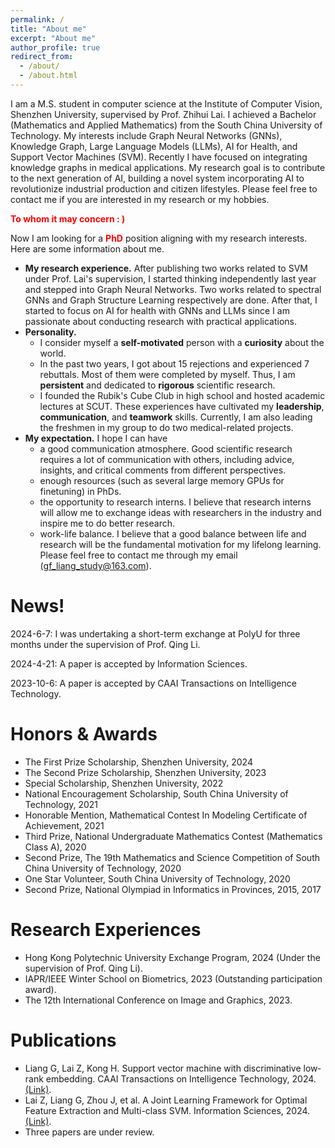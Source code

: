 ```yaml
---
permalink: /
title: "About me"
excerpt: "About me"
author_profile: true
redirect_from: 
  - /about/
  - /about.html
---
```


I am a M.S. student in computer science at the Institute of Computer Vision, Shenzhen University, supervised by Prof. Zhihui Lai. I achieved a Bachelor (Mathematics and Applied Mathematics) from the South China University of Technology. My interests include Graph Neural Networks (GNNs), Knowledge Graph, Large Language Models (LLMs), AI for Health, and Support Vector Machines (SVM). Recently I have focused on integrating knowledge graphs in medical applications. My research goal is to contribute to the next generation of AI, building a novel system incorporating AI to revolutionize industrial production and citizen lifestyles.
Please feel free to contact me if you are interested in my research or my hobbies.

**<font color=red>To whom it may concern : )</font>**

Now I am looking for a **<font color=red>PhD</font>** position aligning with my research interests. 
Here are some information about me.
* **My research experience.** After publishing two works related to SVM under Prof. Lai's supervision, I started thinking independently last year and stepped into Graph Neural Networks. Two works related to spectral GNNs and Graph Structure Learning respectively are done. After that, I started to focus on AI for health with GNNs and LLMs since I am passionate about conducting research with practical applications.
* **Personality.** 
  * I consider myself a **self-motivated** person with a **curiosity** about the world.
  * In the past two years, I got about 15 rejections and experienced 7 rebuttals. Most of them were completed by myself. Thus, I am **persistent** and dedicated to **rigorous** scientific research.
  * I founded the Rubik's Cube Club in high school and hosted academic lectures at SCUT. These experiences have cultivated my **leadership**, **communication**, and **teamwork** skills. Currently, I am also leading the freshmen in my group to do two medical-related projects.
* **My expectation.** I hope I can have 
  * a good communication atmosphere. Good scientific research requires a lot of communication with others, including advice, insights, and critical comments from different perspectives.
  * enough resources (such as several large memory GPUs for finetuning) in PhDs.
  * the opportunity to research interns. I believe that research interns will allow me to exchange ideas with researchers in the industry and inspire me to do better research.
  * work-life balance. I believe that a good balance between life and research will be the fundamental motivation for my lifelong learning.
Please feel free to contact me through my email (gf_liang_study@163.com).

News!
======
2024-6-7: I was undertaking a short-term exchange at PolyU for three months under the supervision of Prof. Qing Li.

2024-4-21: A paper is accepted by Information Sciences.

2023-10-6: A paper is accepted by CAAI Transactions on Intelligence Technology.

Honors & Awards
======
* The First Prize Scholarship, Shenzhen University, 2024
* The Second Prize Scholarship, Shenzhen University, 2023
* Special Scholarship, Shenzhen University, 2022
* National Encouragement Scholarship, South China University of Technology, 2021
* Honorable Mention, Mathematical Contest In Modeling Certificate of Achievement, 2021
* Third Prize, National Undergraduate Mathematics Contest (Mathematics Class A), 2020
* Second Prize, The 19th Mathematics and Science Competition of South China University of Technology, 2020
* One Star Volunteer, South China University of Technology, 2020
* Second Prize, National Olympiad in Informatics in Provinces, 2015, 2017

Research Experiences
======
* Hong Kong Polytechnic University Exchange Program, 2024 (Under the supervision of Prof. Qing Li).
* IAPR/IEEE Winter School on Biometrics, 2023 (Outstanding participation award).
* The 12th International Conference on Image and Graphics, 2023.

Publications
======
* Liang G, Lai Z, Kong H. Support vector machine with discriminative low‐rank embedding. CAAI Transactions on Intelligence Technology, 2024. [(Link)](https://ietresearch.onlinelibrary.wiley.com/doi/10.1049/cit2.12329).
* Lai Z, Liang G, Zhou J, et al. A Joint Learning Framework for Optimal Feature Extraction and Multi-class SVM. Information Sciences, 2024. [(Link)](https://www.sciencedirect.com/science/article/abs/pii/S0020025524005693).
* Three papers are under review.